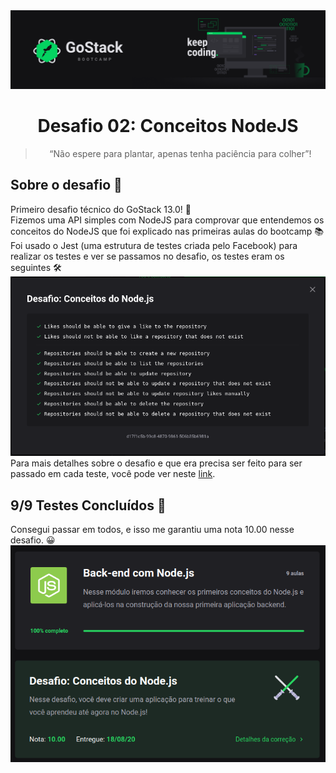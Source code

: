 <img alt="GoStack" src="./readme_assets/header-desafios-new.png" />
<h1 align="center">
  Desafio 02: Conceitos NodeJS
</h1>

<blockquote align="center">“Não espere para plantar, apenas tenha paciência para colher”!</blockquote>

## Sobre o desafio 💪
Primeiro desafio técnico do GoStack 13.0! 🚀 <br>
Fizemos uma API simples com NodeJS para comprovar que entendemos os conceitos do NodeJS que foi explicado nas primeiras aulas do bootcamp 📚 <br>
Foi usado o Jest (uma estrutura de testes criada pelo Facebook) para realizar os testes e ver se passamos no desafio, os testes eram os seguintes 🛠 <br>
<img src="./readme_assets/testes.png"></img>
Para mais detalhes sobre o desafio e que era precisa ser feito para ser passado em cada teste, você pode ver neste <a href="https://github.com/rocketseat-education/bootcamp-gostack-desafios/tree/master/desafio-conceitos-nodejs">link</a>.

## 9/9 Testes Concluídos 🎯
Consegui passar em todos, e isso me garantiu uma nota 10.00 nesse desafio. 😀
<img src="./readme_assets/resultado.png"></img>
